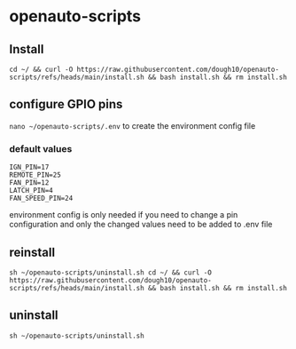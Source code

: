 # openauto-scripts

## Install

`cd ~/ && curl -O https://raw.githubusercontent.com/dough10/openauto-scripts/refs/heads/main/install.sh && bash install.sh && rm install.sh`

## configure GPIO pins

`nano ~/openauto-scripts/.env` to create the environment config file

### default values

`IGN_PIN=17`<br>
`REMOTE_PIN=25`<br>
`FAN_PIN=12`<br>
`LATCH_PIN=4`<br>
`FAN_SPEED_PIN=24`

environment config is only needed if you need to change a pin configuration and only the changed values need to be added to .env file

## reinstall

`sh ~/openauto-scripts/uninstall.sh cd ~/ && curl -O https://raw.githubusercontent.com/dough10/openauto-scripts/refs/heads/main/install.sh && bash install.sh && rm install.sh`

## uninstall

`sh ~/openauto-scripts/uninstall.sh`
